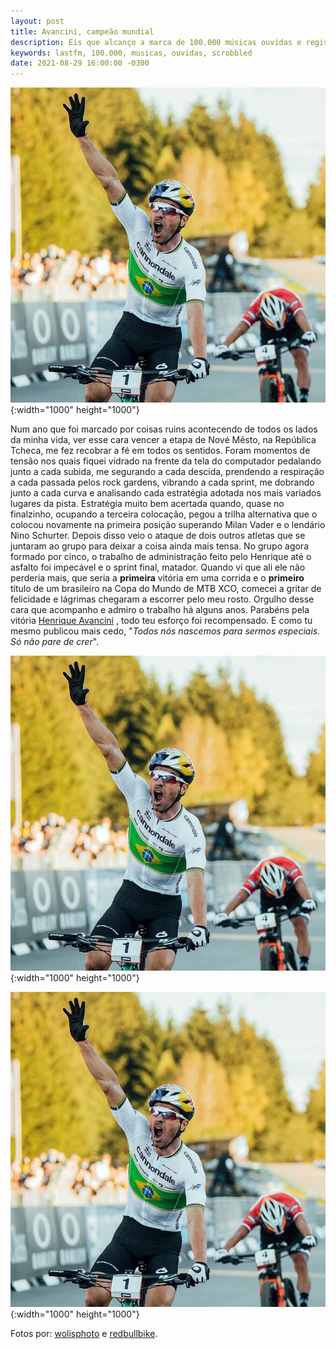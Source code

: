 ```yaml
---
layout: post
title: Avancini, campeão mundial
description: Eis que alcanço a marca de 100.000 músicas ouvidas e registradas no Last.fm.
keywords: lastfm, 100.000, musicas, ouvidas, scrobbled
date: 2021-08-29 16:00:00 -0300
---
```


![Avancini cruzando a linha de chegada com o braço levantado e gritando, em primeiro lugar.](/assets/images/blog/2020-10-04-avancini_campeao_mundial/avancini01.webp){:width="1000" height="1000"}

Num ano que foi marcado por coisas ruins acontecendo de todos os lados da minha vida, ver esse cara vencer a etapa de Nové Město, na República Tcheca, me fez recobrar a fé em todos os sentidos. Foram momentos de tensão nos quais fiquei vidrado na frente da tela do computador pedalando junto a cada subida, me segurando a cada descida, prendendo a respiração a cada passada pelos rock gardens, vibrando a cada sprint, me dobrando junto a cada curva e analisando cada estratégia adotada nos mais variados lugares da pista. Estratégia muito bem acertada quando, quase no finalzinho, ocupando a terceira colocação, pegou a trilha alternativa que o colocou novamente na primeira posição superando Milan Vader e o lendário Nino Schurter. Depois disso veio o ataque de dois outros atletas que se juntaram ao grupo para deixar a coisa ainda mais tensa. No grupo agora formado por cinco, o trabalho de administração feito pelo Henrique até o asfalto foi impecável e o sprint final, matador. Quando vi que ali ele não perderia mais, que seria a **primeira** vitória em uma corrida e o **primeiro** título de  um brasileiro na Copa do Mundo de MTB XCO, comecei a gritar de felicidade e lágrimas chegaram a escorrer pelo meu rosto. Orgulho desse cara que acompanho e admiro o trabalho há alguns anos. Parabéns pela vitória [Henrique Avancini](https://www.instagram.com/avancinimtb/) , todo teu esforço foi recompensado. E como tu mesmo publicou mais cedo, "*Todos nós nascemos para sermos especiais. Só não pare de crer*".

![Avancini chorando logo após cruzar a linha de chegada.](/assets/images/blog/2020-10-04-avancini_campeao_mundial/avancini01.webp){:width="1000" height="1000"}

![Avancini no pódio, erguendo a bandeira do Brasil.](/assets/images/blog/2020-10-04-avancini_campeao_mundial/avancini01.webp){:width="1000" height="1000"}

Fotos por: [wolisphoto](https://www.instagram.com/wolisphoto) e [redbullbike](https://www.instagram.com/redbullbike).
